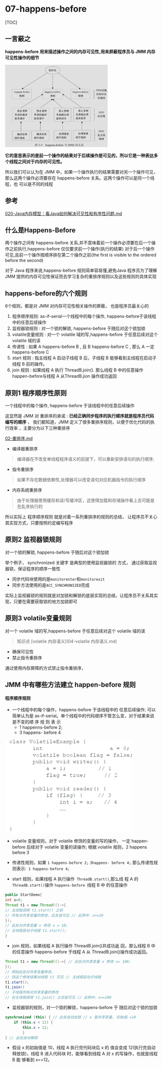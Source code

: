 #              07-happens-before

[TOC]

## 一言蔽之

**happens-before 用来描述操作之间的内存可见性,用来屏蔽程序员与 JMM 内存可见性操作的细节**

<img src="../../../assets/image-20200306122005450.png" alt="image-20200306122005450" style="zoom: 33%;" />

**它的意思表示的是前一个操作的结果对于后续操作是可见的，所以它是一种表达多个线程之间对于内存的可见性。**

所以我们可以认为在 JMM 中，如果一个操作执行的结果需要对另一个操作可见，那么这两个操作必须要存在 happens-before 关系。这两个操作可以是同一个线程，也 可以是不同的线程

## 参考

 [020-Java内存模型：看Java如何解决可见性和有序性问题.md](../01-tutorials/010-并发理论基础-1/020-Java内存模型：看Java如何解决可见性和有序性问题.md) 

## 什么是Happens-Before

两个操作之间有 happens-before 关系,并不意味着前一个操作必须要在后一个操作之前执行,happens-before 仅仅要求前一个操作(执行的结果) 对于后一个操作可见,且前一个操作按顺序排在第二个操作之前(the first is visible to the ordered before the second)

对于 Java 程序来说,happens-before 规则简单容易懂,避免Java 程序员为了理解 JMM 提供的内存可见性保证而去学习复杂的重排序规则以及这些规则的具体实现

## happens-before的六个规则

6个规则，都是对 JMM 对内存可见性相关操作的屏蔽， 也是程序员最关心的

1. 程序顺序规则: as-if-serial一个线程中的每个操作, happens-before于该线程中的任意后续操作
2. 监视器锁规则 : 对一个锁的解锁, happens-before 于随后对这个锁加锁
3. volatile变量规则 : 对一个 volatile 域的写,happens-before 于任意后续对这个 volatile 域的读
4. 传递性 : 如果 A happens-before B , 且 B happens-before C , 那么 A 一定 happens-before C
5. start 规则 :  指主线程 A 启动子线程 B 后，子线程 B 能够看到主线程在启动子线程 B 前的操作。
6. join 规则 : 如果线程 A 执行 ThreadB.join(). 那么线程 B 中的任意操作 happen-before与线程 A 从ThreadB.jion 操作成功返回

## 原则1 程序顺序性原则

一个线程中的每个操作, happens-before 于该线程中的任意后续操作

这显然是 JMM 对 重排序的承诺  :  **已经正确同步程序的执行顺序就是程序员代码编写的顺序** ， 我们都知道，JMM 定义了很多重排序规则，以便于优化代码的执行效率 ，主要分为以下三种重排序

 [02-重排序.md](02-重排序.md) 

- 编译器重排序

> 编译器在不改变单线程程序语义的前提下，可以重新安排语句的执行顺序;

- 指令重排序

> 如果不存在数据依赖性,处理器可以改变语句对应机器指令的执行顺序

- 内存系统重排序

> 由于处理器使用缓存和读/写缓冲区，这使得加载和存储操作看上去可能是在乱序执行的

所以实际上 程序顺序规则 就是对着一系列重排序的规则的总结， 让程序员不关心其实现方式，只要按照约定编写程序

## 原则2 监视器锁规则

对一个锁的解锁, happens-before 于随后对这个锁加锁

举个例子， synchronized 关键字 是典型的使用监视器锁的 方式， 通过获取监视器锁，保证程序的顺序一致性

- 同步代码块使用的是`monitorenter`和`monitorexit`
- 同步方法使用的是`ACC_SYNCHRONIZED`完成

实际上监视器锁的规则就是对加锁和解锁的底层实现的总结，让程序员不关系其实现，只要在需要获取锁的地方加锁即可

## 原则3 volatile变量规则

对一个 volatile 域的写,happens-before 于任意后续对这个 volatile 域的读

> 知识点  [volatile 内存语义](04-volatile 内存语义.md) 

- 确保可见性
- 禁止指令重排序

通过使用内存屏障的方式禁止指令重排序， 

## JMM 中有哪些方法建立 happen-before 规则

#### 程序顺序规则

- 一个线程中的每个操作，happens-before 于该线程中的 任意后续操作; 可以简单认为是 as-if-serial。单个线程中的代码顺序不管怎么变，对于结果来说是不变的顺 序 规 则 表 示 
  - 1 happenns-before 2; 
  - 3 happens- before 4

<img src="../../../assets/image-20200228174831591.png" alt="image-20200228174831591" style="zoom:50%;" />

- volatile 变量规则，对于 volatile 修饰的变量的写的操作， 一定 happen-before 后续对于 volatile 变量的读操作; 根据 volatile 规则，2 happens before 3

- 传递性规则，如果 `1 happens-before 2;` `3happens- before 4;` 那么传递性规则表示:` 1 happens-before 4;`

- start 规则，如果线程 A 执行操作` ThreadB.start()`,那么线 程 A 的 `ThreadB.start()`操作 `happens-before `线程 B 中
  的任意操作

```java
public StartDemo{
int x=0;
Thread t1 = new Thread(()->{
// 主线程调用 t1.start() 之前
// 所有对共享变量的修改，此处皆可见 // 此例中，x==10
});
// 此处对共享变量 x 修改 x = 10;
// 主线程启动子线程 t1.start();
}
```

- join 规则，如果线程 A 执行操作 ThreadB.join()并成功返 回，那么线程 B 中的任意操作 happens-before 于线程 A 从 ThreadB.join()操作成功返回。

```java
Thread t1 = new Thread(()->{ // 此处对共享变量 x 修改 x= 100;
});
// 例如此处对共享变量修改，
// 则这个修改结果对线程 t1 可见 // 主线程启动子线程
t1.start();
t1.join()
// 子线程所有对共享变量的修改
// 在主线程调用 t1.join() 之后皆可见 // 此例中，x==100
```

- 监视器锁的规则，对一个锁的解锁，happens-before 于 随后对这个锁的加锁

```java
synchronized (this) { // 此处自动加锁 // x 是共享变量, 初始值 =10
	if (this.x < 12) {
		this.x = 12; 
		}
} // 此处自动解锁
```

- 假设 x 的初始值是 10，线程 A 执行完代码块后 x 的 值会变成 12(执行完自动释放锁)，线程 B 进入代码块 时，能够看到线程 A 对 x 的写操作，也就是线程 B 能 够看到 x==12。
